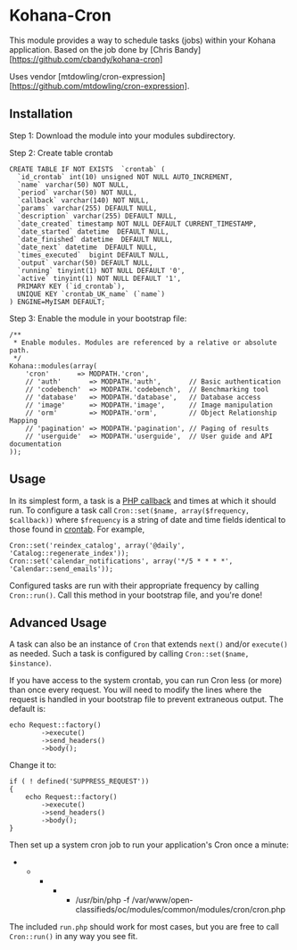 # Kohana-Cron

This module provides a way to schedule tasks (jobs) within your Kohana application. Based on the job done by [Chris Bandy][https://github.com/cbandy/kohana-cron]

Uses vendor [mtdowling/cron-expression][https://github.com/mtdowling/cron-expression].


## Installation

Step 1: Download the module into your modules subdirectory.

Step 2: Create table crontab

    CREATE TABLE IF NOT EXISTS  `crontab` (
      `id_crontab` int(10) unsigned NOT NULL AUTO_INCREMENT,
      `name` varchar(50) NOT NULL,
      `period` varchar(50) NOT NULL,
      `callback` varchar(140) NOT NULL,
      `params` varchar(255) DEFAULT NULL,
      `description` varchar(255) DEFAULT NULL,
      `date_created` timestamp NOT NULL DEFAULT CURRENT_TIMESTAMP,
      `date_started` datetime  DEFAULT NULL,
      `date_finished` datetime  DEFAULT NULL,
      `date_next` datetime  DEFAULT NULL,
      `times_executed`  bigint DEFAULT NULL,
      `output` varchar(50) DEFAULT NULL,
      `running` tinyint(1) NOT NULL DEFAULT '0',
      `active` tinyint(1) NOT NULL DEFAULT '1',
      PRIMARY KEY (`id_crontab`),
      UNIQUE KEY `crontab_UK_name` (`name`)
    ) ENGINE=MyISAM DEFAULT;

Step 3: Enable the module in your bootstrap file:

	/**
	 * Enable modules. Modules are referenced by a relative or absolute path.
	 */
	Kohana::modules(array(
		'cron'       => MODPATH.'cron',
		// 'auth'       => MODPATH.'auth',       // Basic authentication
		// 'codebench'  => MODPATH.'codebench',  // Benchmarking tool
		// 'database'   => MODPATH.'database',   // Database access
		// 'image'      => MODPATH.'image',      // Image manipulation
		// 'orm'        => MODPATH.'orm',        // Object Relationship Mapping
		// 'pagination' => MODPATH.'pagination', // Paging of results
		// 'userguide'  => MODPATH.'userguide',  // User guide and API documentation
	));

## Usage

In its simplest form, a task is a [PHP callback][1] and times at which it should run.
To configure a task call `Cron::set($name, array($frequency, $callback))` where
`$frequency` is a string of date and time fields identical to those found in [crontab][2].
For example,

	Cron::set('reindex_catalog', array('@daily', 'Catalog::regenerate_index'));
	Cron::set('calendar_notifications', array('*/5 * * * *', 'Calendar::send_emails'));

Configured tasks are run with their appropriate frequency by calling `Cron::run()`. Call
this method in your bootstrap file, and you're done!


## Advanced Usage

A task can also be an instance of `Cron` that extends `next()` and/or `execute()` as
needed. Such a task is configured by calling `Cron::set($name, $instance)`.

If you have access to the system crontab, you can run Cron less (or more) than once
every request. You will need to modify the lines where the request is handled in your
bootstrap file to prevent extraneous output. The default is:

	
	echo Request::factory()
            ->execute()
            ->send_headers()
            ->body();

Change it to:

	if ( ! defined('SUPPRESS_REQUEST'))
    {
        echo Request::factory()
            ->execute()
            ->send_headers()
            ->body();
    }

Then set up a system cron job to run your application's Cron once a minute:

* * * * * /usr/bin/php -f /var/www/open-classifieds/oc/modules/common/modules/cron/cron.php

The included `run.php` should work for most cases, but you are free to call `Cron::run()`
in any way you see fit.


  [1]: http://php.net/manual/language.pseudo-types.php#language.types.callback
  [2]: http://linux.die.net/man/5/crontab
